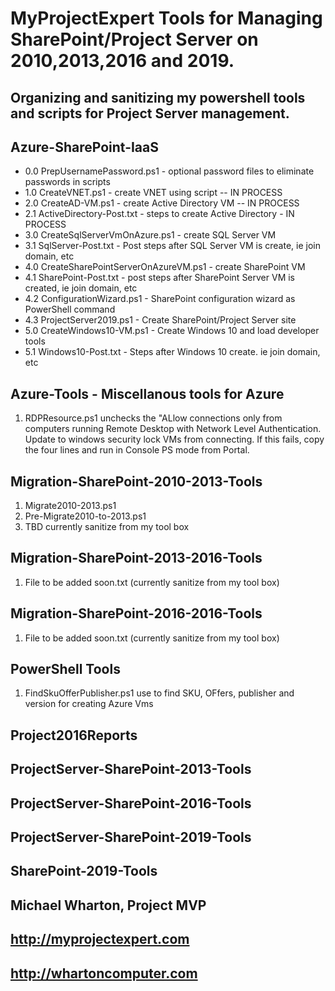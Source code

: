 # MyProjectExpert Tools for Managing SharePoint/Project Server on 2010,2013,2016 and 2019.

## Organizing and sanitizing my powershell tools and scripts for Project Server management.

## Azure-SharePoint-IaaS
  * 0.0 PrepUsernamePassword.ps1   - optional password files to eliminate passwords in scripts 
  * 1.0 CreateVNET.ps1 - create VNET using script -- IN PROCESS
  * 2.0 CreateAD-VM.ps1 - create Active Directory VM -- IN PROCESS
  * 2.1 ActiveDirectory-Post.txt - steps to create Active Directory - IN PROCESS
  * 3.0 CreateSqlServerVmOnAzure.ps1 - create SQL Server VM
  * 3.1 SqlServer-Post.txt - Post steps after SQL Server VM is create, ie join domain, etc
  * 4.0 CreateSharePointServerOnAzureVM.ps1 - create SharePoint VM
  * 4.1 SharePoint-Post.txt - post steps after SharePoint Server VM is created, ie join domain, etc
  * 4.2 ConfigurationWizard.ps1 - SharePoint configuration wizard as PowerShell command
  * 4.3 ProjectServer2019.ps1 - Create SharePoint/Project Server site
  * 5.0 CreateWindows10-VM.ps1 - Create Windows 10 and load developer tools 
  * 5.1 Windows10-Post.txt  - Steps after Windows 10 create.  ie join domain, etc

## Azure-Tools - Miscellanous tools for Azure
  1. RDPResource.ps1 unchecks the "ALlow connections only from computers running Remote Desktop with Network Level Authentication.
  Update to windows security lock VMs from connecting.  If this fails, copy the four lines and run in Console PS mode from Portal.
## Migration-SharePoint-2010-2013-Tools
  1. Migrate2010-2013.ps1
  2. Pre-Migrate2010-to-2013.ps1
  2. TBD currently sanitize from my tool box
## Migration-SharePoint-2013-2016-Tools
  1. File to be added soon.txt (currently sanitize from my tool box)
## Migration-SharePoint-2016-2016-Tools
  1. File to be added soon.txt (currently sanitize from my tool box)
## PowerShell Tools
  1. FindSkuOfferPublisher.ps1  use to find SKU, OFfers, publisher and version for creating Azure Vms
## Project2016Reports

## ProjectServer-SharePoint-2013-Tools

## ProjectServer-SharePoint-2016-Tools

## ProjectServer-SharePoint-2019-Tools

## SharePoint-2019-Tools

## Michael Wharton, Project MVP
## http://myprojectexpert.com 
## http://whartoncomputer.com

